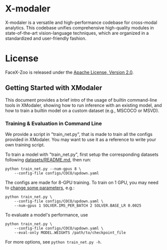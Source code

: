 # X-modaler
X-modaler is a versatile and high-performance codebase for cross-modal analytics. This codebase unifies comprehensive high-quality modules in state-of-the-art vision-language techniques, which are organized in a standardized and user-friendly fashion.

# License
FaceX-Zoo is released under the [Apache License, Version 2.0](LICENSE).

## Getting Started with XModaler

This document provides a brief intro of the usage of builtin command-line tools in XModaler, showing how to run inference with an existing model, and how to train a builtin model on a custom dataset (e.g., MSCOCO or MSVD).

### Training & Evaluation in Command Line

We provide a script in "train_net.py", that is made to train all the configs provided in XModaler. You may want to use it as a reference to write your own training script.

To train a model with "train_net.py", first setup the corresponding datasets following [datasets/README.md](./datasets/README.md), then run:
```
python train_net.py --num-gpus 8 \
 	--config-file configs/COCO/updown.yaml
```

The configs are made for 8-GPU training. To train on 1 GPU, you may need to [change some parameters](https://arxiv.org/abs/1706.02677), e.g.:
```
python train_net.py \
	--config-file configs/COCO/updown.yaml \
	--num-gpus 1 SOLVER.IMS_PER_BATCH 2 SOLVER.BASE_LR 0.0025
```

To evaluate a model's performance, use
```
python train_net.py \
	--config-file configs/COCO/updown.yaml \
	--eval-only MODEL.WEIGHTS /path/to/checkpoint_file
```
For more options, see `python train_net.py -h`.
